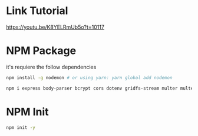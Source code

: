 # Link Tutorial
https://youtu.be/K8YELRmUb5o?t=10117

# NPM Package
it's requiere the follow dependencies

```bash
npm install -g nodemon # or using yarn: yarn global add nodemon
```
```bash
npm i express body-parser bcrypt cors dotenv gridfs-stream multer multer-gridfs-storage helmet morgan jsonwebtoken mongoose # or using yarn: yarn global add (dependencies)
```
# NPM Init
```bash
npm init -y
```